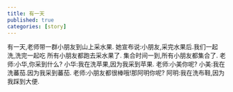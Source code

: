 ```yaml
---
title: 有一天
published: true
categories: [story]
---
```


有一天,老师带一群小朋友到山上采水果.
她宣布说:小朋友,采完水果后.我们一起洗,洗完一起吃
所有小朋友都跑去采水果了.
集合时间一到,所有小朋友都集合了.
老师:小华,你采到什么?
小华:我在洗苹果,因为我采到苹果.
老师:小美你呢?
小美:我在洗蕃茄.因为我采到蕃茄.
老师:小朋友都很棒哦!那阿明你呢?
阿明:我在洗布鞋,因为我踩到大便.

